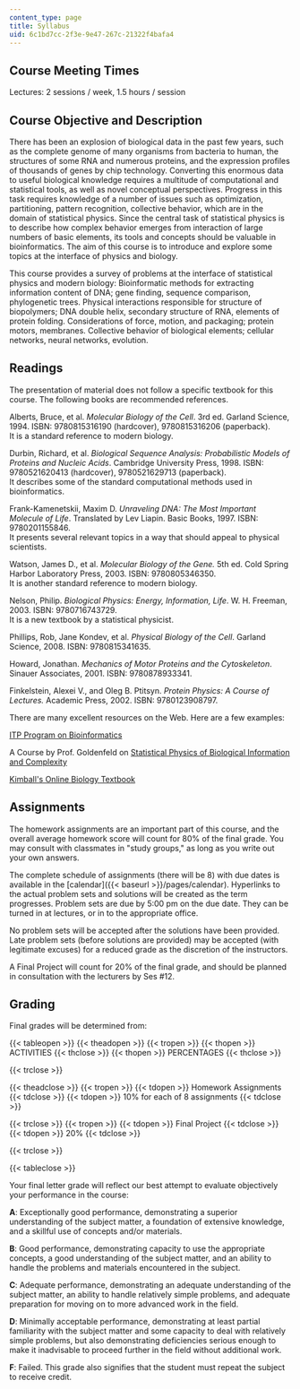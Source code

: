 ```yaml
---
content_type: page
title: Syllabus
uid: 6c1bd7cc-2f3e-9e47-267c-21322f4bafa4
---
```


Course Meeting Times
--------------------

Lectures: 2 sessions / week, 1.5 hours / session

Course Objective and Description
--------------------------------

There has been an explosion of biological data in the past few years, such as the complete genome of many organisms from bacteria to human, the structures of some RNA and numerous proteins, and the expression profiles of thousands of genes by chip technology. Converting this enormous data to useful biological knowledge requires a multitude of computational and statistical tools, as well as novel conceptual perspectives. Progress in this task requires knowledge of a number of issues such as optimization, partitioning, pattern recognition, collective behavior, which are in the domain of statistical physics. Since the central task of statistical physics is to describe how complex behavior emerges from interaction of large numbers of basic elements, its tools and concepts should be valuable in bioinformatics. The aim of this course is to introduce and explore some topics at the interface of physics and biology.

This course provides a survey of problems at the interface of statistical physics and modern biology: Bioinformatic methods for extracting information content of DNA; gene finding, sequence comparison, phylogenetic trees. Physical interactions responsible for structure of biopolymers; DNA double helix, secondary structure of RNA, elements of protein folding. Considerations of force, motion, and packaging; protein motors, membranes. Collective behavior of biological elements; cellular networks, neural networks, evolution.

Readings
--------

The presentation of material does not follow a specific textbook for this course. The following books are recommended references.

Alberts, Bruce, et al. _Molecular Biology of the Cell_. 3rd ed. Garland Science, 1994. ISBN: 9780815316190 (hardcover), 9780815316206 (paperback).  
It is a standard reference to modern biology.

Durbin, Richard, et al. _Biological Sequence Analysis: Probabilistic Models of Proteins and Nucleic Acids_. Cambridge University Press, 1998. ISBN: 9780521620413 (hardcover), 9780521629713 (paperback).  
It describes some of the standard computational methods used in bioinformatics.

Frank-Kamenetskii, Maxim D. _Unraveling DNA: The Most Important Molecule of Life_. Translated by Lev Liapin. Basic Books, 1997. ISBN: 9780201155846.  
It presents several relevant topics in a way that should appeal to physical scientists.

Watson, James D., et al. _Molecular Biology of the Gene._ 5th ed. Cold Spring Harbor Laboratory Press, 2003. ISBN: 9780805346350.  
It is another standard reference to modern biology.

Nelson, Philip. _Biological Physics: Energy, Information, Life_. W. H. Freeman, 2003. ISBN: 9780716743729.  
It is a new textbook by a statistical physicist.

Phillips, Rob, Jane Kondev, et al. _Physical Biology of the Cell_. Garland Science, 2008. ISBN: 9780815341635.

Howard, Jonathan. _Mechanics of Motor Proteins and the Cytoskeleton_. Sinauer Associates, 2001. ISBN: 9780878933341.

Finkelstein, Alexei V., and Oleg B. Ptitsyn. _Protein Physics: A Course of Lectures._ Academic Press, 2002. ISBN: 9780123908797.

There are many excellent resources on the Web. Here are a few examples:

[ITP Program on Bioinformatics](http://www.bic.kyoto-u.ac.jp/itp/)

A Course by Prof. Goldenfeld on [Statistical Physics of Biological Information and Complexity](http://guava.physics.uiuc.edu/~nigel/courses/598BIO/)

[Kimball's Online Biology Textbook](http://www.biology-pages.info/)

Assignments
-----------

The homework assignments are an important part of this course, and the overall average homework score will count for 80% of the final grade. You may consult with classmates in "study groups," as long as you write out your own answers.

The complete schedule of assignments (there will be 8) with due dates is available in the [calendar]({{< baseurl >}}/pages/calendar). Hyperlinks to the actual problem sets and solutions will be created as the term progresses. Problem sets are due by 5:00 pm on the due date. They can be turned in at lectures, or in to the appropriate office.

No problem sets will be accepted after the solutions have been provided. Late problem sets (before solutions are provided) may be accepted (with legitimate excuses) for a reduced grade as the discretion of the instructors.

A Final Project will count for 20% of the final grade, and should be planned in consultation with the lecturers by Ses #12.

Grading
-------

Final grades will be determined from:

{{< tableopen >}}
{{< theadopen >}}
{{< tropen >}}
{{< thopen >}}
ACTIVITIES
{{< thclose >}}
{{< thopen >}}
PERCENTAGES
{{< thclose >}}

{{< trclose >}}

{{< theadclose >}}
{{< tropen >}}
{{< tdopen >}}
Homework Assignments
{{< tdclose >}}
{{< tdopen >}}
10% for each of 8 assignments
{{< tdclose >}}

{{< trclose >}}
{{< tropen >}}
{{< tdopen >}}
Final Project
{{< tdclose >}}
{{< tdopen >}}
20%
{{< tdclose >}}

{{< trclose >}}

{{< tableclose >}}

Your final letter grade will reflect our best attempt to evaluate objectively your performance in the course:

**A**: Exceptionally good performance, demonstrating a superior understanding of the subject matter, a foundation of extensive knowledge, and a skillful use of concepts and/or materials.

**B**: Good performance, demonstrating capacity to use the appropriate concepts, a good understanding of the subject matter, and an ability to handle the problems and materials encountered in the subject.

**C**: Adequate performance, demonstrating an adequate understanding of the subject matter, an ability to handle relatively simple problems, and adequate preparation for moving on to more advanced work in the field.

**D**: Minimally acceptable performance, demonstrating at least partial familiarity with the subject matter and some capacity to deal with relatively simple problems, but also demonstrating deficiencies serious enough to make it inadvisable to proceed further in the field without additional work.

**F**: Failed. This grade also signifies that the student must repeat the subject to receive credit.